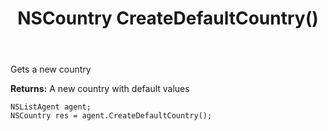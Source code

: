 ﻿---
uid: crmscript_ref_NSListAgent_CreateDefaultCountry
title: NSCountry CreateDefaultCountry()
intellisense: NSListAgent.CreateDefaultCountry
keywords: NSListAgent, CreateDefaultCountry
so.topic: reference
---

Gets a new country


**Returns:** A new country with default values

```crmscript
NSListAgent agent;
NSCountry res = agent.CreateDefaultCountry();
```

